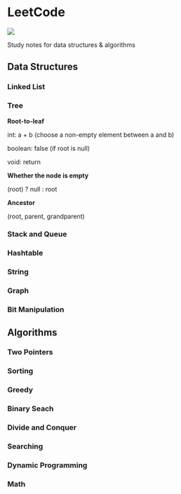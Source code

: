 # LeetCode

[![](https://img.shields.io/badge/Algo-Daily-orange?style=flat-square)	](https://github.com/ceezyyy/daily-algo)

Study notes for data structures & algorithms

## Data Structures

### Linked List



### Tree

**Root-to-leaf**

int: a + b (choose a non-empty element between a and b)

boolean: false (if root is null)

void: return 



**Whether the node is empty**

(root) ? null : root



**Ancestor**

(root, parent, grandparent)










### Stack and Queue





### Hashtable





### String







### Graph







### Bit Manipulation









## Algorithms

### Two Pointers



### Sorting





### Greedy





### Binary Seach



### Divide and Conquer





### Searching





### Dynamic Programming



### Math






